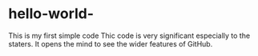 # hello-world-
This is my first simple code
Thic code is very significant especially to the staters.
It opens the mind to see the wider features of GitHub.
